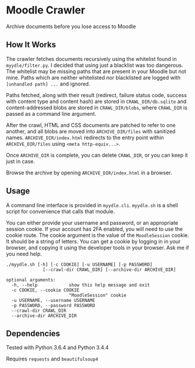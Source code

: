 # Moodle Crawler

Archive documents before you lose access to Moodle

## How It Works

The crawler fetches documents recursively using the whitelist found in `myydle/filter.py`. I decided that using just a blacklist was too dangerous.
The whitelist may be missing paths that are present in your Moodle but not mine.
Paths which are neither whitelisted nor blacklisted are logged with `[unhandled path] ...` and ignored.

Paths fetched, along with their result (redirect, failure status code, success with content type and content hash) are stored in `CRAWL_DIR/db.sqlite` and content-addressed blobs are stored in `CRAWL_DIR/blobs`, where `CRAWL_DIR` is passed as a command line argument.

After the crawl, HTML and CSS documents are patched to refer to one another, and all blobs are moved into `ARCHIVE_DIR/files` with sanitized names. `ARCHIVE_DIR/index.html` redirects to the entry point within `ARCHIVE_DIR/files` using `<meta http-equiv...>`.

Once `ARCHIVE_DIR` is complete, you can delete `CRAWL_DIR`, or you can keep it just in case.

Browse the archive by opening `ARCHIVE_DIR/index.html` in a browser.

## Usage

A command line interface is provided in `myydle.cli`.
`myydle.sh` is a shell script for convenience that calls that module.

You can either provide your username and password, or an appropriate session cookie.
If your account has 2FA enabled, you will need to use the cookie route.
The cookie argument is the value of the `MoodleSession` cookie.
It should be a string of letters.
You can get a cookie by logging in in your browser, and copying it using the developer tools in your browser.
Ask me if you need help.

```
./myydle.sh [-h] [-c COOKIE] [-u USERNAME] [-p PASSWORD]
              [--crawl-dir CRAWL_DIR] [--archive-dir ARCHIVE_DIR]

optional arguments:
  -h, --help            show this help message and exit
  -c COOKIE, --cookie COOKIE
                        "MoodleSession" cookie
  -u USERNAME, --username USERNAME
  -p PASSWORD, --password PASSWORD
  --crawl-dir CRAWL_DIR
  --archive-dir ARCHIVE_DIR
```

## Dependencies

Tested with Python 3.6.4 and Python 3.4.4

Requires `requests` and `beautifulsoup4`
